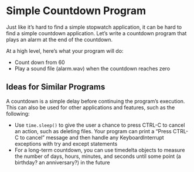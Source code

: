 # Simple Countdown Program

Just like it’s hard to find a simple stopwatch application, it can be hard to find a simple countdown application. Let’s write a countdown program that plays an alarm at the end of the countdown.

At a high level, here’s what your program will do:
- Count down from 60
- Play a sound file (alarm.wav) when the countdown reaches zero

Ideas for Similar Programs
-
A countdown is a simple delay before continuing the program’s execution. This can also be used for other applications and features, such as the following:
- Use `time.sleep()` to give the user a chance to press CTRL-C to cancel an action, such as deleting files. Your program can print a “Press CTRL-C to cancel” message and then handle any KeyboardInterrupt exceptions with try and except statements
- For a long-term countdown, you can use timedelta objects to measure the number of days, hours, minutes, and seconds until some point (a birthday? an anniversary?) in the future
